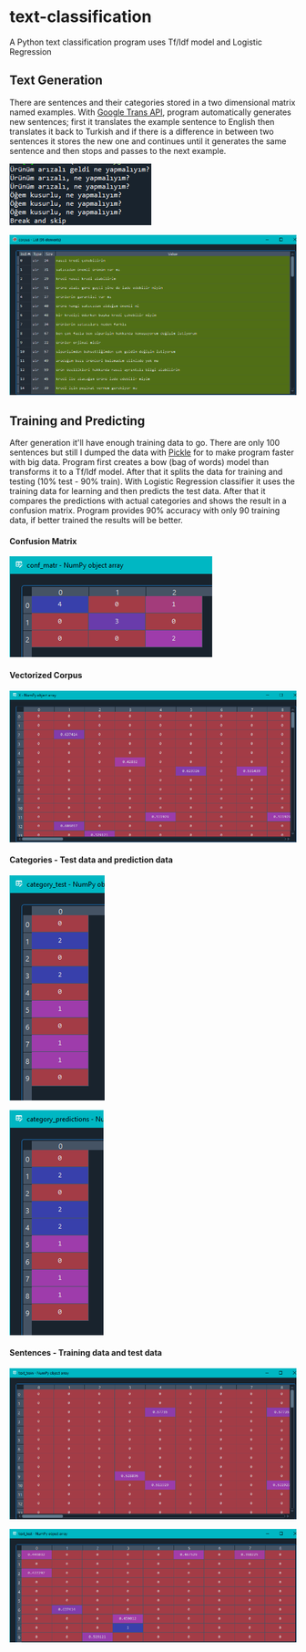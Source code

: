 # text-classification
A Python text classification program uses Tf/Idf model and Logistic Regression

## Text Generation
There are sentences and their categories stored in a two dimensional matrix named examples. With [Google Trans API](https://pypi.org/project/googletrans/), program automatically generates new sentences; first it translates the example sentence to English then translates it back to Turkish and if there is a difference in between two sentences it stores the new one and continues until it generates the same sentence and then stops and passes to the next example.

![generation](in_app_screenshots/generation.png)

![corpus](in_app_screenshots/corpus.png)

## Training and Predicting
After generation it'll have enough training data to go. There are only 100 sentences but still I dumped the data with [Pickle](https://docs.python.org/3/library/pickle.html) for to make program faster with big data. Program first creates a bow (bag of words) model than transforms it to a Tf/Idf model. After that it splits the data for training and testing (10% test - 90% train).
With Logistic Regression classifier it uses the training data for learning and then predicts the test data. After that it compares the predictions with actual categories and shows the result in a confusion matrix. Program provides 90% accuracy with only 90 training data, if better trained the results will be better.

#### Confusion Matrix
![matrix](in_app_screenshots/confussion_matrix.png)

#### Vectorized Corpus
![X](in_app_screenshots/X_vectorized.png)

#### Categories - Test data and prediction data
![category test](in_app_screenshots/category_test.png)

![category prediction](in_app_screenshots/category_predictions.png)

#### Sentences - Training data and test data
![sentences test](in_app_screenshots/text_train.png)

![sentences test](in_app_screenshots/text_test.png)
